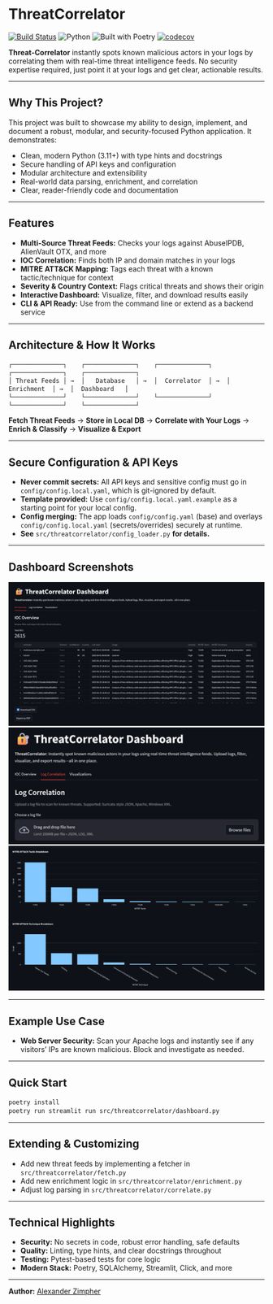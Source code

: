 # ThreatCorrelator

[![Build Status](https://github.com/AlexZimpher/threat-correlator/actions/workflows/ci.yml/badge.svg)](https://github.com/AlexZimpher/threat-correlator/actions/workflows/ci.yml)
![Python](https://img.shields.io/badge/python-3.11-blue.svg)
![Built with Poetry](https://img.shields.io/badge/Built%20with-Poetry-612C63.svg?logo=python&logoColor=white)
[![codecov](https://codecov.io/github/AlexZimpher/threat-correlator/graph/badge.svg?token=YZ0K214VR8)](https://codecov.io/github/AlexZimpher/threat-correlator)

**Threat-Correlator** instantly spots known malicious actors in your logs by correlating them with real-time threat intelligence feeds. No security expertise required, just point it at your logs and get clear, actionable results.

---

## Why This Project?

This project was built to showcase my ability to design, implement, and document a robust, modular, and security-focused Python application. It demonstrates:

- Clean, modern Python (3.11+) with type hints and docstrings
- Secure handling of API keys and configuration
- Modular architecture and extensibility
- Real-world data parsing, enrichment, and correlation
- Clear, reader-friendly code and documentation

---

## Features

- **Multi-Source Threat Feeds:** Checks your logs against AbuseIPDB, AlienVault OTX, and more
- **IOC Correlation:** Finds both IP and domain matches in your logs
- **MITRE ATT&CK Mapping:** Tags each threat with a known tactic/technique for context
- **Severity & Country Context:** Flags critical threats and shows their origin
- **Interactive Dashboard:** Visualize, filter, and download results easily
- **CLI & API Ready:** Use from the command line or extend as a backend service

---

## Architecture & How It Works

```text
┌──────────────┐    ┌──────────────┐    ┌──────────────┐    ┌──────────────┐    ┌──────────────┐
│ Threat Feeds │ →  │   Database   │ →  │  Correlator  │ →  │  Enrichment  │ →  │  Dashboard   │
└──────────────┘    └──────────────┘    └──────────────┘    └──────────────┘    └──────────────┘
```

**Fetch Threat Feeds** → **Store in Local DB** → **Correlate with Your Logs** → **Enrich & Classify** → **Visualize & Export**

---

## Secure Configuration & API Keys

- **Never commit secrets:** All API keys and sensitive config must go in `config/config.local.yaml`, which is git-ignored by default.
- **Template provided:** Use `config/config.local.yaml.example` as a starting point for your local config.
- **Config merging:** The app loads `config/config.yaml` (base) and overlays `config/config.local.yaml` (secrets/overrides) securely at runtime.
- **See** `src/threatcorrelator/config_loader.py` **for details.**

---

## Dashboard Screenshots

![IOC Overview](Images/IOC_Overview.png)
![Log Correlation](Images/Log_Correlation.png)
![MITRE ATT&CK Graph](Images/MITRE_ATT&CK_Graph.png)

---

## Example Use Case

- **Web Server Security:** Scan your Apache logs and instantly see if any visitors’ IPs are known malicious. Block and investigate as needed.

---

## Quick Start

```bash
poetry install
poetry run streamlit run src/threatcorrelator/dashboard.py
```

---

## Extending & Customizing

- Add new threat feeds by implementing a fetcher in `src/threatcorrelator/fetch.py`
- Add new enrichment logic in `src/threatcorrelator/enrichment.py`
- Adjust log parsing in `src/threatcorrelator/correlate.py`

---

## Technical Highlights

- **Security:** No secrets in code, robust error handling, safe defaults
- **Quality:** Linting, type hints, and clear docstrings throughout
- **Testing:** Pytest-based tests for core logic
- **Modern Stack:** Poetry, SQLAlchemy, Streamlit, Click, and more

---

**Author:** [Alexander Zimpher](https://github.com/AlexZimpher)
